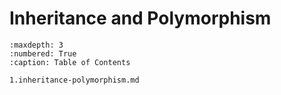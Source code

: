 # Inheritance and Polymorphism

```{toctree}
:maxdepth: 3
:numbered: True
:caption: Table of Contents

1.inheritance-polymorphism.md
```
